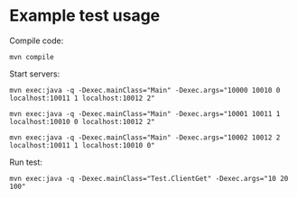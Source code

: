 # Example test usage

Compile code:

`mvn compile`

Start servers:

`mvn exec:java -q -Dexec.mainClass="Main" -Dexec.args="10000 10010 0 localhost:10011 1 localhost:10012 2"`

`mvn exec:java -q -Dexec.mainClass="Main" -Dexec.args="10001 10011 1 localhost:10010 0 localhost:10012 2"`

`mvn exec:java -q -Dexec.mainClass="Main" -Dexec.args="10002 10012 2 localhost:10011 1 localhost:10010 0"`

Run test:

`mvn exec:java -q -Dexec.mainClass="Test.ClientGet" -Dexec.args="10 20 100"`
